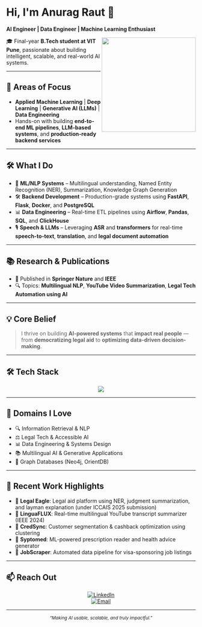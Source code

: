 # Hi, I'm Anurag Raut 👋  
**AI Engineer | Data Engineer | Machine Learning Enthusiast**

<img align="right" src="https://user-images.githubusercontent.com/74038190/225813708-98b745f2-7d22-48cf-9150-083f1b00d6c9.gif" width="250"/>

🎓 Final-year **B.Tech student at VIT Pune**, passionate about building intelligent, scalable, and real-world AI systems.

---

## 🚀 Areas of Focus

- **Applied Machine Learning** | **Deep Learning** | **Generative AI (LLMs)** | **Data Engineering**
- Hands-on with building **end-to-end ML pipelines**, **LLM-based systems**, and **production-ready backend services**

---

## 🛠️ What I Do

- 🧠 **ML/NLP Systems** – Multilingual understanding, Named Entity Recognition (NER), Summarization, Knowledge Graph Generation  
- 🛠️ **Backend Development** – Production-grade systems using **FastAPI**, **Flask**, **Docker**, and **PostgreSQL**  
- 📊 **Data Engineering** – Real-time ETL pipelines using **Airflow**, **Pandas**, **SQL**, and **ClickHouse**  
- 🎙️ **Speech & LLMs** – Leveraging **ASR** and **transformers** for real-time **speech-to-text**, **translation**, and **legal document automation**

---

## 📚 Research & Publications

- 📝 Published in **Springer Nature** and **IEEE**  
- 🔍 Topics: **Multilingual NLP**, **YouTube Video Summarization**, **Legal Tech Automation using AI**

---

## 💡 Core Belief

> I thrive on building **AI-powered systems** that **impact real people** — from **democratizing legal aid** to **optimizing data-driven decision-making**.

---

## 🛠️ Tech Stack

<div align="center">
  <img src="https://skillicons.dev/icons?i=python,java,cpp,js,react,flutter,tensorflow,pytorch,docker,aws,postgres,redis,fastapi,git,linux&theme=light" />
</div>

---

## 🧩 Domains I Love

- 🔍 Information Retrieval & NLP  
- ⚖️ Legal Tech & Accessible AI  
- 📊 Data Engineering & Systems Design  
- 📚 Multilingual AI & Generative Applications  
- 🧩 Graph Databases (Neo4j, OrientDB)

---

## 📌 Recent Work Highlights

- 🔹 **Legal Eagle**: Legal aid platform using NER, judgment summarization, and layman explanation (under ICCAIS 2025 submission)  
- 🔹 **LinguaFLUX**: Real-time multilingual YouTube transcript summarizer (IEEE 2024)  
- 🔹 **CredSync**: Customer segmentation & cashback optimization using clustering  
- 🔹 **Syptomed**: ML-powered prescription reader and health advice generator  
- 🔹 **JobScraper**: Automated data pipeline for visa-sponsoring job listings

---

## 📫 Reach Out

<div align="center">

[![LinkedIn](https://img.shields.io/badge/LinkedIn-Anurag%20Raut-blue?style=for-the-badge&logo=linkedin)](https://www.linkedin.com/in/anurag-raut-338b8b2b8)  
[![Email](https://img.shields.io/badge/Gmail-anuragrautxyz@gmail.com-red?style=for-the-badge&logo=gmail)](mailto:anuragrautxyz@gmail.com)

</div>

---

<div align="center">
  <sub><i>“Making AI usable, scalable, and truly impactful.”</i></sub>
</div>

